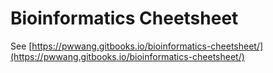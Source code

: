 # Bioinformatics Cheetsheet

See [https://pwwang.gitbooks.io/bioinformatics-cheetsheet/](https://pwwang.gitbooks.io/bioinformatics-cheetsheet/)